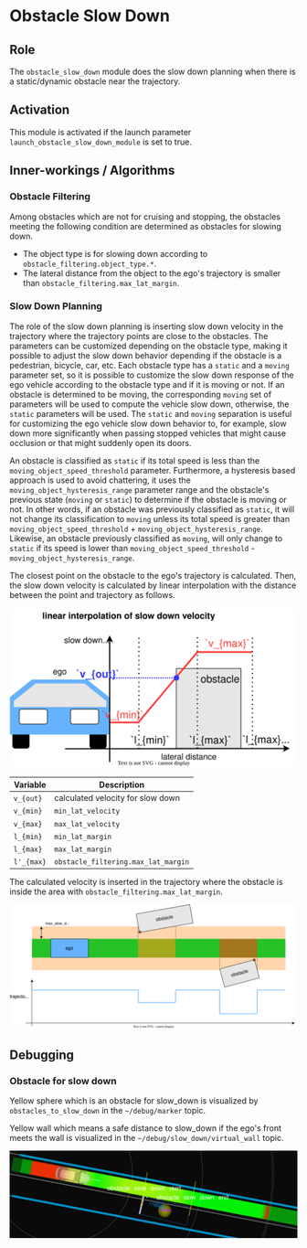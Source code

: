 # Obstacle Slow Down

## Role

The `obstacle_slow_down` module does the slow down planning when there is a static/dynamic obstacle near the trajectory.

## Activation

This module is activated if the launch parameter `launch_obstacle_slow_down_module` is set to true.

## Inner-workings / Algorithms

### Obstacle Filtering

Among obstacles which are not for cruising and stopping, the obstacles meeting the following condition are determined as obstacles for slowing down.

- The object type is for slowing down according to `obstacle_filtering.object_type.*`.
- The lateral distance from the object to the ego's trajectory is smaller than `obstacle_filtering.max_lat_margin`.

### Slow Down Planning

The role of the slow down planning is inserting slow down velocity in the trajectory where the trajectory points are close to the obstacles. The parameters can be customized depending on the obstacle type, making it possible to adjust the slow down behavior depending if the obstacle is a pedestrian, bicycle, car, etc. Each obstacle type has a `static` and a `moving` parameter set, so it is possible to customize the slow down response of the ego vehicle according to the obstacle type and if it is moving or not. If an obstacle is determined to be moving, the corresponding `moving` set of parameters will be used to compute the vehicle slow down, otherwise, the `static` parameters will be used. The `static` and `moving` separation is useful for customizing the ego vehicle slow down behavior to, for example, slow down more significantly when passing stopped vehicles that might cause occlusion or that might suddenly open its doors.

An obstacle is classified as `static` if its total speed is less than the `moving_object_speed_threshold` parameter. Furthermore, a hysteresis based approach is used to avoid chattering, it uses the `moving_object_hysteresis_range` parameter range and the obstacle's previous state (`moving` or `static`) to determine if the obstacle is moving or not. In other words, if an obstacle was previously classified as `static`, it will not change its classification to `moving` unless its total speed is greater than `moving_object_speed_threshold` + `moving_object_hysteresis_range`. Likewise, an obstacle previously classified as `moving`, will only change to `static` if its speed is lower than `moving_object_speed_threshold` - `moving_object_hysteresis_range`.

The closest point on the obstacle to the ego's trajectory is calculated.
Then, the slow down velocity is calculated by linear interpolation with the distance between the point and trajectory as follows.

![slow_down_velocity_calculation](./docs/slow_down_velocity_calculation.svg)

| Variable   | Description                         |
| ---------- | ----------------------------------- |
| `v_{out}`  | calculated velocity for slow down   |
| `v_{min}`  | `min_lat_velocity`                  |
| `v_{max}`  | `max_lat_velocity`                  |
| `l_{min}`  | `min_lat_margin`                    |
| `l_{max}`  | `max_lat_margin`                    |
| `l'_{max}` | `obstacle_filtering.max_lat_margin` |

The calculated velocity is inserted in the trajectory where the obstacle is inside the area with `obstacle_filtering.max_lat_margin`.

![slow_down_planning](./docs/slow_down_planning.drawio.svg)

## Debugging

### Obstacle for slow down

Yellow sphere which is an obstacle for slow_down is visualized by `obstacles_to_slow_down` in the `~/debug/marker` topic.

Yellow wall which means a safe distance to slow_down if the ego's front meets the wall is visualized in the `~/debug/slow_down/virtual_wall` topic.

![slow_down_visualization](./docs/slow_down_visualization.png)
